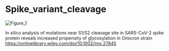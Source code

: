 # Spike_variant_cleavage
![Figure_1](https://user-images.githubusercontent.com/11457928/162642200-8be74667-a006-443e-bfe3-a483b80a84eb.png)

In silico analysis of mutations near S1/S2 cleavage site in SARS-CoV-2 spike protein reveals increased propensity of glycosylation in Omicron strain
https://onlinelibrary.wiley.com/doi/10.1002/jmv.27845
